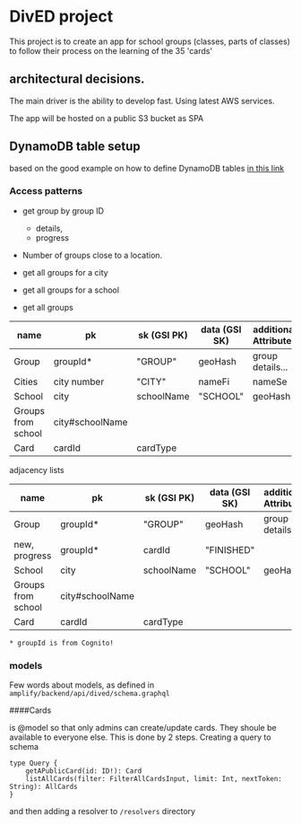 # DivED project

This project is to create an app for school groups (classes, parts of classes) to follow their process on the learning 
of the 35 'cards'

## architectural decisions.

The main driver is the ability to develop fast. Using latest AWS services. 

The app will be hosted on a public S3 bucket as SPA




## DynamoDB table setup

based on the good example on how to define DynamoDB tables
[in this link](https://www.trek10.com/blog/dynamodb-single-table-relational-modeling/)

### Access patterns

* get group by group ID
    * details, 
    * progress
* Number of groups close to a location.

* get all groups for a city
* get all groups for a school
* get all groups


| name   | pk  | sk (GSI PK) | data (GSI SK) | additional Attributes |
|--------|-----|-------------|---------------|-----------------------|
| Group | groupId* | "GROUP" | geoHash | group details... |
| Cities | city number | "CITY" | nameFi | nameSe |
| School | city | schoolName | "SCHOOL" | geoHash |
| Groups from school| city#schoolName | 
| Card | cardId | cardType |  | | 


adjacency lists

| name   | pk  | sk (GSI PK) | data (GSI SK) | additional Attributes |
|--------|-----|-------------|---------------|-----------------------|
| Group | groupId* | "GROUP" | geoHash | group details... |
| new, progress | groupId* | cardId | "FINISHED" | |
| School | city | schoolName | "SCHOOL" | geoHash
| Groups from school| city#schoolName | 
| Card | cardId | cardType |  | | 

`* groupId is from Cognito!` 

### models

Few words about models, as defined in 
`amplify/backend/api/dived/schema.graphql`


####Cards 

is @model so that only admins can create/update cards. They shoule be available to everyone else.
This is done by 2 steps. Creating a query to schema

```
type Query {
    getAPublicCard(id: ID!): Card
    listAllCards(filter: FilterAllCardsInput, limit: Int, nextToken: String): AllCards
}
```

and then adding a resolver to `/resolvers` directory





